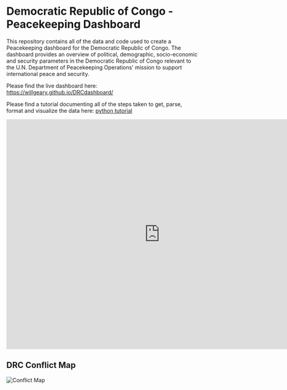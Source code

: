 # Democratic Republic of Congo - Peacekeeping Dashboard

This repository contains all of the data and code used to create a Peacekeeping dashboard for the Democratic Republic of Congo. The dashboard provides an overview of political, demographic, socio-economic and security parameters in the Democratic Republic of Congo relevant to the U.N. Department of Peacekeeping Operations' mission to support international peace and security.

Please find the live dashboard here: https://willgeary.github.io/DRCdashboard/

Please find a tutorial documenting all of the steps taken to get, parse, format and visualize the data here: [python tutorial](http://nbviewer.jupyter.org/github/willgeary/DRCdashboard/blob/master/Tutorial.ipynb)

<iframe width="800" height="600" src="https://willgeary.carto.com/builder/a68a3bfc-f8a1-11e6-87d4-0ecd1babdde5/embed" frameborder="0" allowfullscreen></iframe>


## DRC Conflict Map
![Conflict Map](http://i.imgur.com/vmbNDNo.png)


